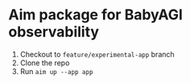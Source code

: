 # Aim package for BabyAGI observability

1. Checkout to `feature/experimental-app` branch
2. Clone the repo
3. Run `aim up --app app`
